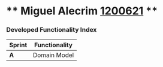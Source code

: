 ** Miguel Alecrim [1200621](./) ** 
===============================


### Developed Functionality Index ###

| Sprint | Functionality |
|--------|-----------------------------|
| **A** | Domain Model |